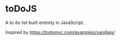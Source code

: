 # toDoJS
A to do list built entirely in JavaScript.

Inspired by https://todomvc.com/examples/vanillajs/
